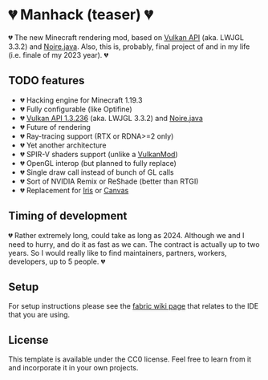 # 💔 Manhack (teaser) 💔

💔 The new Minecraft rendering mod, based on [Vulkan API](https://registry.khronos.org/vulkan/) (aka. LWJGL 3.3.2) and [Noire.java](https://github.com/hydra2s/noire.java). Also, this is, probably, final project of and in my life (i.e. finale of my 2023 year). 💔

## TODO features

- 💔 Hacking engine for Minecraft 1.19.3
- 💔 Fully configurable (like Optifine)
- 💔 [Vulkan API 1.3.236](https://registry.khronos.org/vulkan/) (aka. LWJGL 3.3.2) and [Noire.java](https://github.com/hydra2s/noire.java)
- 💔 Future of rendering
- 💔 Ray-tracing support (RTX or RDNA>=2 only)
- 💔 Yet another architecture
- 💔 SPIR-V shaders support (unlike a [VulkanMod](https://github.com/xCollateral/VulkanMod))
- 💔 OpenGL interop (but planned to fully replace)
- 💔 Single draw call instead of bunch of GL calls
- 💔 Sort of NVIDIA Remix or ReShade (better than RTGI)
- 💔 Replacement for [Iris](https://github.com/IrisShaders/Iris) or [Canvas](https://github.com/vram-guild/canvas)

## Timing of development

💔 Rather extremely long, could take as long as 2024. Although we and I need to hurry, and do it as fast as we can. The contract is actually up to two years. So I would really like to find maintainers, partners, workers, developers, up to 5 people. 💔

## Setup

For setup instructions please see the [fabric wiki page](https://fabricmc.net/wiki/tutorial:setup) that relates to the IDE that you are using.

## License

This template is available under the CC0 license. Feel free to learn from it and incorporate it in your own projects.
